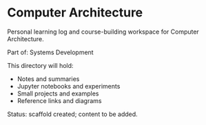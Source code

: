 # Computer Architecture

Personal learning log and course-building workspace for Computer Architecture.

Part of: Systems Development

This directory will hold:
- Notes and summaries
- Jupyter notebooks and experiments
- Small projects and examples
- Reference links and diagrams

Status: scaffold created; content to be added.
